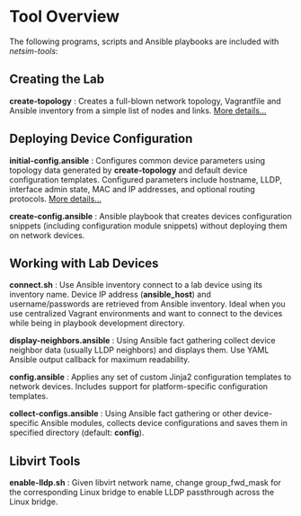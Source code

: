 # Tool Overview

The following programs, scripts and Ansible playbooks are included with *netsim-tools*:

## Creating the Lab

**create-topology**
: Creates a full-blown network topology, Vagrantfile and Ansible inventory from a simple list of nodes and links. [More details...](create-topology.md)

## Deploying Device Configuration

**initial-config.ansible**
: Configures common device parameters using topology data generated by **create-topology** and default device configuration templates. Configured parameters include hostname, LLDP, interface admin state, MAC and IP addresses, and optional routing protocols. [More details...](configs.md)

**create-config.ansible**
: Ansible playbook that creates devices configuration snippets (including configuration module snippets) without deploying them on network devices.

## Working with Lab Devices

**connect.sh**
: Use Ansible inventory connect to a lab device using its inventory name. Device IP address (**ansible_host**) and username/passwords are retrieved from Ansible inventory. Ideal when you use centralized Vagrant environments and want to connect to the devices while being in playbook development directory.

**display-neighbors.ansible**
: Using Ansible fact gathering collect device neighbor data (usually LLDP neighbors) and displays them. Use YAML Ansible output callback for maximum readability.

**config.ansible**
: Applies any set of custom Jinja2 configuration templates to network devices. Includes support for platform-specific configuration templates.

**collect-configs.ansible**
: Using Ansible fact gathering or other device-specific Ansible modules, collects device configurations and saves them in specified directory (default: **config**).

## Libvirt Tools

**enable-lldp.sh**
: Given libvirt network name, change group_fwd_mask for the corresponding Linux bridge to enable LLDP passthrough across the Linux bridge.
